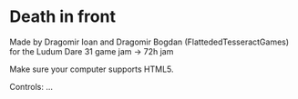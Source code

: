 Death in front
=============

Made by Dragomir Ioan and Dragomir Bogdan (FlattededTesseractGames) for the Ludum Dare 31 game jam -> 72h jam

Make sure your computer supports HTML5. 

Controls:
...
